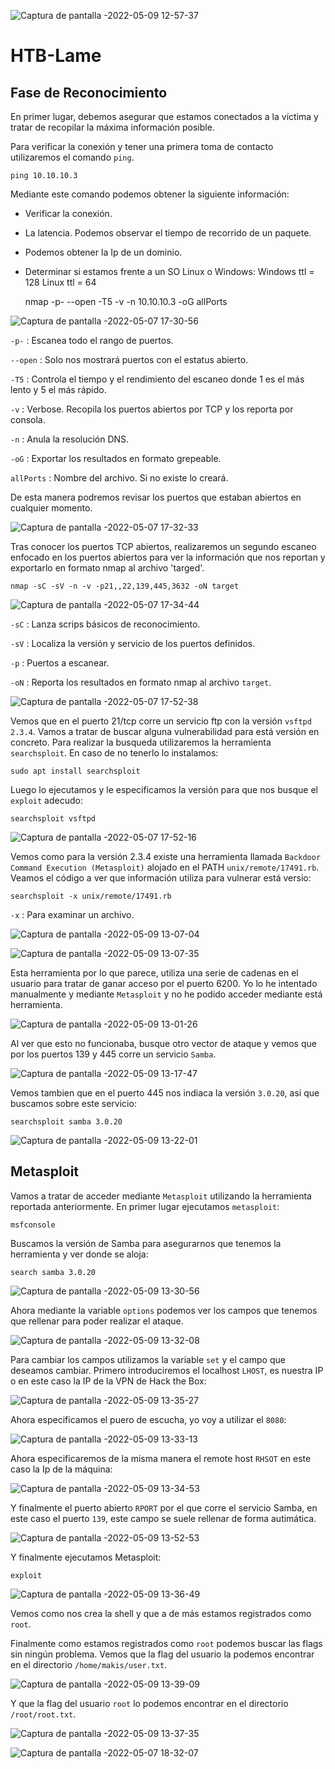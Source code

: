 ![Captura de pantalla -2022-05-09 12-57-37](https://user-images.githubusercontent.com/103068924/167405551-4cd2153a-044b-42a7-bb99-3efb07ba4302.png)


# HTB-Lame


## Fase de Reconocimiento

En primer lugar, debemos asegurar que estamos conectados a la víctima y tratar de recopilar la máxima información posible.

 Para verificar la conexión y tener una primera toma de contacto utilizaremos el comando `ping`.
 
    ping 10.10.10.3

 Mediante este comando podemos obtener la siguiente información:
 
 - Verificar la conexión.
 - La latencia. Podemos observar el tiempo de recorrido
   de un paquete.  
 - Podemos obtener la Ip de un dominio.
 - Determinar si estamos frente a un SO Linux o Windows:
     Windows ttl = 128
     Linux ttl = 64
     
    nmap -p- --open -T5 -v -n 10.10.10.3 -oG allPorts
  
![Captura de pantalla -2022-05-07 17-30-56](https://user-images.githubusercontent.com/103068924/167393165-e89c0c25-6ae5-48d4-b779-db308bad145f.png)
  
`-p-` : Escanea todo el rango de puertos.
  
`--open` : Solo nos mostrará puertos con el estatus abierto.
             
`-T5` : Controla el tiempo y el rendimiento del escaneo donde 1 es el más lento  y 5 el más rápido.
             
`-v` : Verbose. Recopila los puertos abiertos por TCP y los reporta por consola.
           
`-n` : Anula la resolución DNS.
    
`-oG` : Exportar los resultados en formato grepeable.
  
`allPorts` : Nombre del archivo. Si no existe lo creará.
  
 De esta manera podremos revisar los puertos que estaban abiertos en cualquier momento.  
  
![Captura de pantalla -2022-05-07 17-32-33](https://user-images.githubusercontent.com/103068924/167393202-bf6a1888-3079-4e22-a786-3a2ac8c9592f.png)

  Tras conocer los puertos TCP abiertos, realizaremos un segundo escaneo enfocado en los puertos abiertos para ver la información que nos reportan y
  exportarlo en formato nmap al archivo 'targed'.
 
    nmap -sC -sV -n -v -p21,,22,139,445,3632 -oN target

![Captura de pantalla -2022-05-07 17-34-44](https://user-images.githubusercontent.com/103068924/167393674-9798ac56-230c-4ad8-99cd-4f385aff6c07.png)
   
`-sC` : Lanza scrips básicos de reconocimiento.
 
`-sV` : Localiza la versión y servicio de los puertos definidos. 
 
`-p` : Puertos a escanear.    
 
`-oN` : Reporta los resultados en formato nmap al archivo `target`.
  
  
![Captura de pantalla -2022-05-07 17-52-38](https://user-images.githubusercontent.com/103068924/167393829-bc058509-3ec1-4eab-8997-57e2afb97bc7.png)

Vemos que en el puerto 21/tcp corre un servicio ftp con la versión `vsftpd 2.3.4`. Vamos a tratar de buscar alguna vulnerabilidad para está versión 
en concreto. Para realizar la busqueda utilizaremos la herramienta `searchsploit`. En caso de no tenerlo lo instalamos:

    sudo apt install searchsploit
    
Luego lo ejecutamos y le especificamos la versión para que nos busque el `exploit` adecudo:    

    searchsploit vsftpd
    
![Captura de pantalla -2022-05-07 17-52-16](https://user-images.githubusercontent.com/103068924/167394414-f5e72232-7c5b-44bb-8326-7b580addf1b0.png)

Vemos como para la versión 2.3.4 existe una herramienta llamada `Backdoor Command Execution (Metasploit)` alojado en el PATH `unix/remote/17491.rb`.
Veamos el código a ver que información utiliza para vulnerar está versio:

    searchsploit -x unix/remote/17491.rb
    
`-x` : Para examinar un archivo.

![Captura de pantalla -2022-05-09 13-07-04](https://user-images.githubusercontent.com/103068924/167397809-ad87df83-57fe-40c4-a481-05d6e80623a5.png)

![Captura de pantalla -2022-05-09 13-07-35](https://user-images.githubusercontent.com/103068924/167397813-ccae4253-80e9-43c6-aea4-28fa99ef8efc.png)

Esta herramienta por lo que parece, utiliza una serie de cadenas en el usuario para tratar de ganar acceso por el puerto 6200. Yo lo he intentado 
manualmente y mediante `Metasploit` y no he podido acceder mediante está herramienta.

![Captura de pantalla -2022-05-09 13-01-26](https://user-images.githubusercontent.com/103068924/167398192-d205b407-614e-439e-aa2c-e18d3a6060e3.png)

Al ver que esto no funcionaba, busque otro vector de ataque y vemos que por los puertos 139 y 445 corre un servicio `Samba`.

![Captura de pantalla -2022-05-09 13-17-47](https://user-images.githubusercontent.com/103068924/167399970-c676bcde-785d-4bea-936f-eaed02ccc5dc.png)

Vemos tambien que en el puerto 445 nos indiaca la versión `3.0.20`, así que buscamos sobre este servicio:

    searchsploit samba 3.0.20
        
![Captura de pantalla -2022-05-09 13-22-01](https://user-images.githubusercontent.com/103068924/167399895-d6be29db-a564-4d30-894b-78efb0a9dec4.png)

## Metasploit

Vamos a tratar de acceder mediante `Metasploit` utilizando la herramienta reportada anteriormente. En primer lugar ejecutamos `metasploit`:

    msfconsole
    
Buscamos la versión de Samba para asegurarnos que tenemos la herramienta y ver donde se aloja:

    search samba 3.0.20
    
![Captura de pantalla -2022-05-09 13-30-56](https://user-images.githubusercontent.com/103068924/167402968-186b60cc-f240-4690-9d65-74faea05daa5.png)

Ahora mediante la variable `options` podemos ver los campos que tenemos que rellenar para poder realizar el ataque.

![Captura de pantalla -2022-05-09 13-32-08](https://user-images.githubusercontent.com/103068924/167403226-78c7e9b2-a4ab-48a2-b9bd-c0cff8e697e5.png)

Para cambiar los campos utilizamos la variable `set` y el campo que deseamos cambiar. Primero introduciremos el localhost `LHOST`, es nuestra IP o en este caso
la IP de la VPN de Hack the Box:

![Captura de pantalla -2022-05-09 13-35-27](https://user-images.githubusercontent.com/103068924/167403416-26917d45-b54e-4539-90d9-1d40a43bc32e.png)

Ahora especificamos el puero de escucha, yo voy a utilizar el `8080`:

![Captura de pantalla -2022-05-09 13-33-13](https://user-images.githubusercontent.com/103068924/167403656-cf7c6037-69b3-46f5-92cc-69c1d2d6126f.png)

Ahora especificaremos de la misma manera el remote host `RHSOT` en este caso la Ip de la máquina:

![Captura de pantalla -2022-05-09 13-34-53](https://user-images.githubusercontent.com/103068924/167403867-17ecf37e-5e8a-4e41-9403-ff6d701b08b2.png)

Y finalmente el puerto abierto `RPORT` por el que corre el servicio Samba, en este caso el puerto `139`, este campo se suele
rellenar de forma autimática.

![Captura de pantalla -2022-05-09 13-52-53](https://user-images.githubusercontent.com/103068924/167404426-44f0a7d5-57c6-475a-9c11-8079cb1492b4.png)

Y finalmente ejecutamos Metasploit:

    exploit

![Captura de pantalla -2022-05-09 13-36-49](https://user-images.githubusercontent.com/103068924/167404633-ab7437bf-1c2d-43a3-8c9e-ee57d00c5337.png)

Vemos como nos crea la shell y que a de más estamos registrados como `root`.

Finalmente como estamos registrados como `root` podemos buscar las flags sin ningún problema. Vemos que la flag del usuario la 
podemos encontrar en el directorio `/home/makis/user.txt`.

![Captura de pantalla -2022-05-09 13-39-09](https://user-images.githubusercontent.com/103068924/167404984-24576d4e-346f-4162-9f66-57510b3f9616.png)

Y que la flag del usuario `root` lo podemos encontrar en el directorio `/root/root.txt`.

![Captura de pantalla -2022-05-09 13-37-35](https://user-images.githubusercontent.com/103068924/167405126-6bd4e482-5ba2-4c22-b5b3-a88cf3733ecd.png)

![Captura de pantalla -2022-05-07 18-32-07](https://user-images.githubusercontent.com/103068924/167405180-12c27e0a-f370-4788-baeb-6b725da56e99.png)

  
  
  
